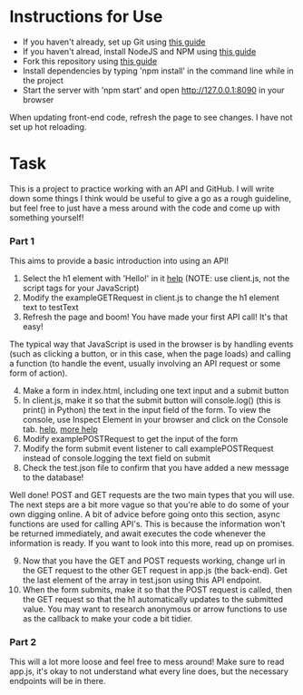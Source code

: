 # Instructions for Use
- If you haven't already, set up Git using [this guide](https://docs.github.com/en/get-started/quickstart/set-up-git)
- If you haven't alread, install NodeJS and NPM using [this guide](https://radixweb.com/blog/installing-npm-and-nodejs-on-windows-and-mac)
- Fork this repository using [this guide](https://docs.github.com/en/get-started/quickstart/fork-a-repo)
- Install dependencies by typing 'npm install' in the command line while in the project
- Start the server with 'npm start' and open http://127.0.0.1:8090 in your browser

When updating front-end code, refresh the page to see changes. I have not set up hot reloading.


# Task
This is a project to practice working with an API and GitHub. I will write down some things I think would be useful to give a go as a rough guideline, but feel free to just have a mess around with the code and come up with something yourself!

### Part 1
This aims to provide a basic introduction into using an API!

1. Select the h1 element with 'Hello!' in it [help](https://www.w3schools.com/jsref/tryit.asp?filename=tryjsref_document_getelementbyid) (NOTE: use client.js, not the script tags for your JavaScript)
2. Modify the exampleGETRequest in client.js to change the h1 element text to testText
3. Refresh the page and boom! You have made your first API call! It's that easy!

The typical way that JavaScript is used in the browser is by handling events (such as clicking a button, or in this case, when the page loads) and calling a function (to handle the event, usually involving an API request or some form of action).

4. Make a form in index.html, including one text input and a submit button
5. In client.js, make it so that the submit button will console.log() (this is print() in Python) the text in the input field of the form. To view the console, use Inspect Element in your browser and click on the Console tab. [help](https://www.freecodecamp.org/news/how-to-submit-a-form-with-javascript/), [more help](https://www.javascripttutorial.net/javascript-dom/javascript-form/)
6. Modify examplePOSTRequest to get the input of the form
7. Modify the form submit event listener to call examplePOSTRequest instead of console.logging the text field on submit
8. Check the test.json file to confirm that you have added a new message to the database!

Well done! POST and GET requests are the two main types that you will use. The next steps are a bit more vague so that you're able to do some of your own digging online. A bit of advice before going onto this section, async functions are used for calling API's. This is because the information won't be returned immediately, and await executes the code whenever the information is ready. If you want to look into this more, read up on promises.

9. Now that you have the GET and POST requests working, change url in the GET request to the other GET request in app.js (the back-end). Get the last element of the array in test.json using this API endpoint.
10. When the form submits, make it so that the POST request is called, then the GET request so that the h1 automatically updates to the submitted value. You may want to research anonymous or arrow functions to use as the callback to make your code a bit tidier.

### Part 2
This will a lot more loose and feel free to mess around! Make sure to read app.js, it's okay to not understand what every line does, but the necessary endpoints will be in there.